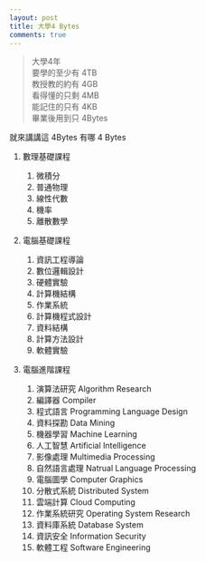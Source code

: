 ```yaml
---
layout: post
title: 大學4 Bytes
comments: true
---
```



> 大學4年   
> 要學的至少有 4TB   
> 教授教的約有 4GB   
> 看得懂的只剩 4MB   
> 能記住的只有 4KB   
> 畢業後用到只 4Bytes   

就來講講這 4Bytes 有哪 4 Bytes

1. 數理基礎課程
    1. 微積分
    2. 普通物理
    3. 線性代數
    4. 機率
    5. 離散數學

2. 電腦基礎課程
    1. 資訊工程導論
    2. 數位邏輯設計
    3. 硬體實驗
    4. 計算機結構
    5. 作業系統
    6. 計算機程式設計
    7. 資料結構
    8. 計算方法設計
    9. 軟體實驗

3. 電腦進階課程
    1. 演算法研究 Algorithm Research
    2. 編譯器 Compiler
    3. 程式語言 Programming Language Design
    5. 資料探勘 Data Mining
    6. 機器學習 Machine Learning
    7. 人工智慧 Artificial Intelligence
    8. 影像處理 Multimedia Processing
    9. 自然語言處理 Natrual Language Processing
    11. 電腦圖學 Computer Graphics
    13. 分散式系統 Distributed System
    14. 雲端計算 Cloud Computing
    16. 作業系統研究 Operating System Research
    17. 資料庫系統 Database System
    18. 資訊安全 Information Security
    19. 軟體工程 Software Engineering